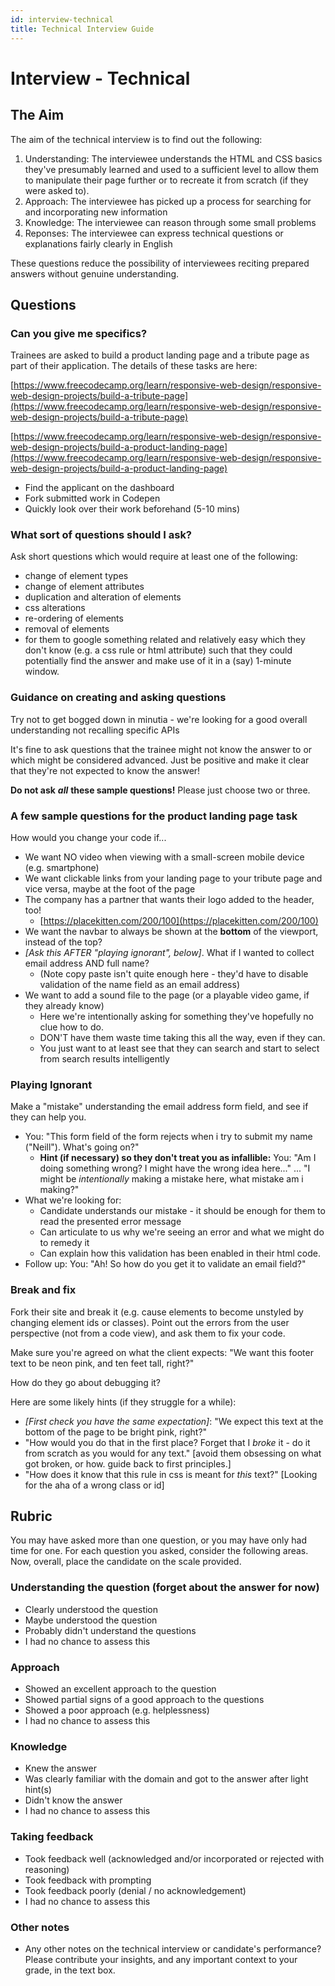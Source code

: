 ```yaml
---
id: interview-technical
title: Technical Interview Guide
---
```


# Interview - Technical

## The Aim

The aim of the technical interview is to find out the following:

1. Understanding: The interviewee understands the HTML and CSS basics they've presumably learned and used to a sufficient level to allow them to manipulate their page further or to recreate it from scratch \(if they were asked to\).
2. Approach: The interviewee has picked up a process for searching for and incorporating new information
3. Knowledge: The interviewee can reason through some small problems
4. Reponses: The interviewee can express technical questions or explanations fairly clearly in English

These questions reduce the possibility of interviewees reciting prepared answers without genuine understanding.

## Questions

### Can you give me specifics?

Trainees are asked to build a product landing page and a tribute page as part of their application. The details of these tasks are here:

[https://www.freecodecamp.org/learn/responsive-web-design/responsive-web-design-projects/build-a-tribute-page](https://www.freecodecamp.org/learn/responsive-web-design/responsive-web-design-projects/build-a-tribute-page)

[https://www.freecodecamp.org/learn/responsive-web-design/responsive-web-design-projects/build-a-product-landing-page](https://www.freecodecamp.org/learn/responsive-web-design/responsive-web-design-projects/build-a-product-landing-page)

* Find the applicant on the dashboard
* Fork submitted work in Codepen
* Quickly look over their work beforehand \(5-10 mins\)

### What sort of questions should I ask?

Ask short questions which would require at least one of the following:

* change of element types
* change of element attributes
* duplication and alteration of elements
* css alterations
* re-ordering of elements
* removal of elements
* for them to google something related and relatively easy which they don't know \(e.g. a css rule or html attribute\) such that they could potentially find the answer and make use of it in a \(say\) 1-minute window.

### Guidance on creating and asking questions

Try not to get bogged down in minutia - we're looking for a good overall understanding not recalling specific APIs

It's fine to ask questions that the trainee might not know the answer to or which might be considered advanced. Just be positive and make it clear that they're not expected to know the answer!

**Do not ask** _**all**_ **these sample questions!** Please just choose two or three.

### A few sample questions for the product landing page task

How would you change your code if...

* We want NO video when viewing with a small-screen mobile device \(e.g. smartphone\)
* We want clickable links from your landing page to your tribute page and vice versa, maybe at the foot of the page
* The company has a partner that wants their logo added to the header, too!
  * [https://placekitten.com/200/100](https://placekitten.com/200/100)
* We want the navbar to always be shown at the **bottom** of the viewport, instead of the top?
* _\[Ask this AFTER "playing ignorant", below\]_. What if I wanted to collect email address AND full name?
  * \(Note copy paste isn't quite enough here - they'd have to disable validation of the name field as an email address\)
* We want to add a sound file to the page \(or a playable video game, if they already know\)
  * Here we're intentionally asking for something they've hopefully no clue how to do.
  * DON'T have them waste time taking this all the way, even if they can.
  * You just want to at least see that they can search and start to select from search results intelligently

### Playing Ignorant

Make a "mistake" understanding the email address form field, and see if they can help you.

* You: "This form field of the form rejects when i try to submit my name \("Neill"\). What's going on?"
  * **Hint \(if necessary\) so they don't treat you as infallible:** You: "Am I doing something wrong? I might have the wrong idea here..." ... "I might be _intentionally_ making a mistake here, what mistake am i making?"
* What we're looking for:
  * Candidate understands our mistake - it should be enough for them to read the presented error message
  * Can articulate to us why we're seeing an error and what we might do to remedy it
  * Can explain how this validation has been enabled in their html code.
* Follow up: You: "Ah! So how do you get it to validate an email field?"

### Break and fix

Fork their site and break it \(e.g. cause elements to become unstyled by changing element ids or classes\). Point out the errors from the user perspective \(not from a code view\), and ask them to fix your code.

Make sure you're agreed on what the client expects: "We want this footer text to be neon pink, and ten feet tall, right?"

How do they go about debugging it?

Here are some likely hints \(if they struggle for a while\):

* _\[First check you have the same expectation\]_: "We expect this text at the bottom of the page to be bright pink, right?"
* "How would you do that in the first place? Forget that I _broke_ it - do it from scratch as you would for any text." \[avoid them obsessing on what got broken, or how. guide back to first principles.\]
* "How does it know that this rule in css is meant for _this_ text?" \[Looking for the aha of a wrong class or id\]

## Rubric

You may have asked more than one question, or you may have only had time for one. For each question you asked, consider the following areas. Now, overall, place the candidate on the scale provided.

### Understanding the question \(forget about the answer for now\)

* Clearly understood the question
* Maybe understood the question
* Probably didn't understand the questions
* I had no chance to assess this

### Approach

* Showed an excellent approach to the question
* Showed partial signs of a good approach to the questions
* Showed a poor approach \(e.g. helplessness\)
* I had no chance to assess this

### Knowledge

* Knew the answer
* Was clearly familiar with the domain and got to the answer after light hint\(s\)
* Didn't know the answer
* I had no chance to assess this

### Taking feedback

* Took feedback well \(acknowledged and/or incorporated or rejected with reasoning\)
* Took feedback with prompting
* Took feedback poorly \(denial / no acknowledgement\)
* I had no chance to assess this

### Other notes

* Any other notes on the technical interview or candidate's performance? Please contribute your insights, and any important context to your grade, in the text box.

